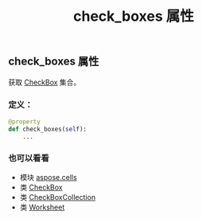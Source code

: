 ﻿---
title: check_boxes 属性
second_title: Aspose.Cells for Python via .NET API 参考文献
description:
type: docs
weight: 400
url: /zh/python-net/aspose.cells/worksheet/check_boxes/
is_root: false
---
## check_boxes 属性

获取 [CheckBox](/cells/zh/python-net/aspose.cells.drawing/checkbox) 集合。
### 定义：
```python
@property
def check_boxes(self):
    ...
```

### 也可以看看
* 模块 [aspose.cells](../../)
* 类 [CheckBox](/cells/zh/python-net/aspose.cells.drawing/checkbox)
* 类 [CheckBoxCollection](/cells/zh/python-net/aspose.cells.drawing/checkboxcollection)
* 类 [Worksheet](/cells/zh/python-net/aspose.cells/worksheet)
